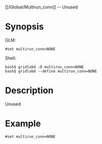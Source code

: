 [[/Global/Multirun_conn]] -- Unused

# Synopsis
GLM:
~~~
#set multirun_conn=NONE
~~~
Shell:
~~~
bash$ gridlabd -D multirun_conn=NONE
bash$ gridlabd --define multirun_conn=NONE
~~~

# Description

Unused

# Example

~~~
#set multirun_conn=NONE
~~~
